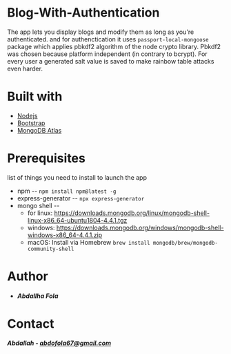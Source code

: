 # Blog-With-Authentication
The app lets you display blogs and modify them as long as you're  authenticated. and for authenctication it uses `passport-local-mongoose` package which applies pbkdf2 algorithm of the node crypto library. Pbkdf2 was chosen because platform independent (in contrary to bcrypt). For every user a generated salt value is saved to make rainbow table attacks even harder.
# Built with
- [Nodejs](https://nodejs.org/)
- [Bootstrap](https://getbootstrap.com/)
- [MongoDB Atlas](https://www.mongodb.com/cloud)
# Prerequisites
list of things you need to install to launch the app
- npm -- `npm install npm@latest -g`
- express-generator -- `npx express-generator `
- mongo shell --
   + for linux: https://downloads.mongodb.org/linux/mongodb-shell-linux-x86_64-ubuntu1804-4.4.1.tgz
   + windows: https://downloads.mongodb.org/windows/mongodb-shell-windows-x86_64-4.4.1.zip
   + macOS: Install via Homebrew `brew install mongodb/brew/mongodb-community-shell`
# Author
- ##### Abdallha Fola
# Contact
##### Abdallah - abdofola67@gmail.com

